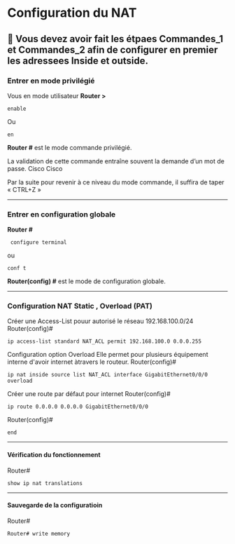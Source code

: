 # Configuration du NAT

🚩 Vous devez avoir fait les étpaes Commandes_1 et Commandes_2 afin de configurer en premier les adressees Inside et outside.
 ------

### Entrer en mode privilégié 
Vous en mode utilisateur 
**Router >**

    enable
   
  Ou 
  
    en  				                                                               
**Router #**   est le mode commande privilégié.


La validation de cette commande entraîne souvent la demande d’un mot de passe.  Cisco Cisco

Par la suite pour revenir à ce niveau du mode commande, il suffira de taper « CTRL+Z »

-----

### Entrer en configuration globale 
**Router #**

     configure terminal 
   
  ou   
  
    conf t  				                                                               

**Router(config) #** est le mode de configuration globale.

----
### Configuration NAT Static ,  Overload (PAT)
   
Créer une Access-List pouur autorisé le réseau 192.168.100.0/24 
Router(config)# 

    ip access-list standard NAT_ACL permit 192.168.100.0 0.0.0.255

Configuration option Overload
Elle permet pour plusieurs équipement interne d'avoir internet àtravers le routeur.
Router(config)# 

    ip nat inside source list NAT_ACL interface GigabitEthernet0/0/0 overload

Créer une route par défaut pour internet
Router(config)# 

    ip route 0.0.0.0 0.0.0.0 GigabitEthernet0/0/0

Router(config)# 
      
    end
-----
#### Vérification du fonctionnement
Router#

    show ip nat translations

-----
#### Sauvegarde de la configuratioin
Router#

    Router# write memory


    
